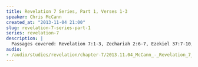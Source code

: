 ```yaml
--- 
title: Revelation 7 Series, Part 1, Verses 1-3
speaker: Chris McCann
created_at: "2013-11-04 21:00"
slug: revelation-7-series-part-1
series: revelation-7
description: |
  Passages covered: Revelation 7:1-3, Zechariah 2:6-7, Ezekiel 37:7-10, John 3:5-8, Matthew 24:24-27, Jeremiah 49:34-38, Daniel 8:1-2.
audio: 
- /audio/studies/revelation/chapter-7/2013.11.04_McCann_-_Revelation_7_Series_Part_1.yaml
---
```


